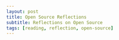 ```yaml
---
layout: post
title: Open Source Reflections
subtitle: Reflections on Open Source
tags: [reading, reflection, open-source]
---
```

